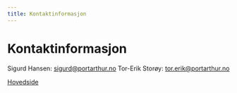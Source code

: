 ```yaml
---
title: Kontaktinformasjon
---
```

# Kontaktinformasjon
Sigurd Hansen: sigurd@portarthur.no
Tor-Erik Storøy: tor.erik@portarthur.no

[Hovedside](index.md)
